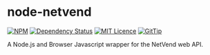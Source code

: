 node-netvend
============
[![NPM](http://img.shields.io/npm/v/netvend.svg)](https://www.npmjs.org/package/netvend) [![Dependency Status](https://david-dm.org/netvend/node-netvend.svg)](https://david-dm.org/netvend/node-netvend) [![MIT Licence](http://img.shields.io/badge/license-MIT-red.svg)](http://opensource.org/licenses/MIT) [![GitTip](http://img.shields.io/gittip/BardiHarborow.svg)](https://www.gittip.com/BardiHarborow/)

A Node.js and Browser Javascript wrapper for the NetVend web API.


